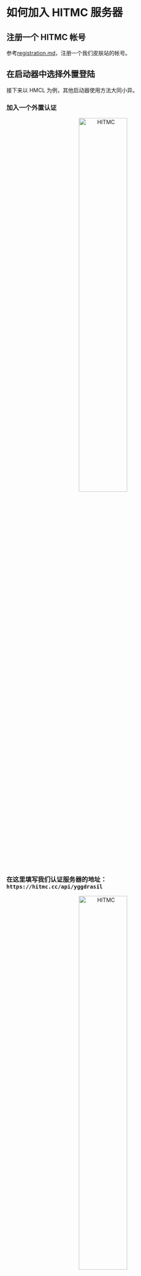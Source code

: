 # 如何加入 HITMC 服务器

## 注册一个 HITMC 帐号

参考[registration.md](registration.md)，注册一个我们皮肤站的帐号。

## 在启动器中选择外置登陆

接下来以 HMCL 为例，其他启动器使用方法大同小异。

### 加入一个外置认证

<div style="text-align: center;">
  <image src="assets/images/join/1.png" alt="HITMC" style="width:50%;">
</div>

### 在这里填写我们认证服务器的地址：`https://hitmc.cc/api/yggdrasil`

<div style="text-align: center;">
  <image src="assets/images/join/2.png" alt="HITMC" style="width:50%;">
</div>

### 添加帐号

<div style="text-align: center;">
  <image src="assets/images/join/3.png" alt="HITMC" style="width:50%;">
</div>

在这里输入你的用户名密码即可，就用刚刚注册的那个

<div style="text-align: center;">
  <image src="assets/images/join/4.png" alt="HITMC" style="width:50%;">
</div>

## 启动游戏

<div style="text-align: center;">
  <image src="assets/images/join/5.png" alt="HITMC" style="width:50%;">
</div>

## 进入多人游戏

<div style="text-align: center;">
  <image src="assets/images/join/6.png" alt="HITMC" style="width:50%;">
</div>

在这个服务器地址处填写我们的服务器地址，各个服务器地址在[README](./README.md)中已经写明。

<div style="text-align: center;">
  <image src="assets/images/join/7.png" alt="HITMC" style="width:50%;">
</div>
  
## 整合包安装
  请移至[Install.md](https://github.com/hit-mc/hitmc/blob/main/Install.md)

